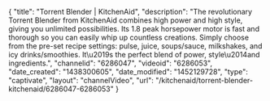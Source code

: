 {
    "title": "Torrent Blender | KitchenAid",
    "description": "The revolutionary Torrent Blender from KitchenAid combines high power and high style, giving you unlimited possibilities. Its 1.8 peak horsepower motor is fast and thorough so you can easily whip up countless creations. Simply choose from the pre-set recipe settings: pulse, juice, soups\/sauce, milkshakes, and icy drinks\/smoothies. It\u2019s the perfect blend of power, style\u2014and ingredients.",
    "channelid": "6286047",
    "videoid": "6286053",
    "date_created": "1438300605",
    "date_modified": "1452129728",
    "type": "captivate",
    "layout": "channelVideo",
    "url": "\/kitchenaid\/torrent-blender-kitchenaid\/6286047-6286053"
}